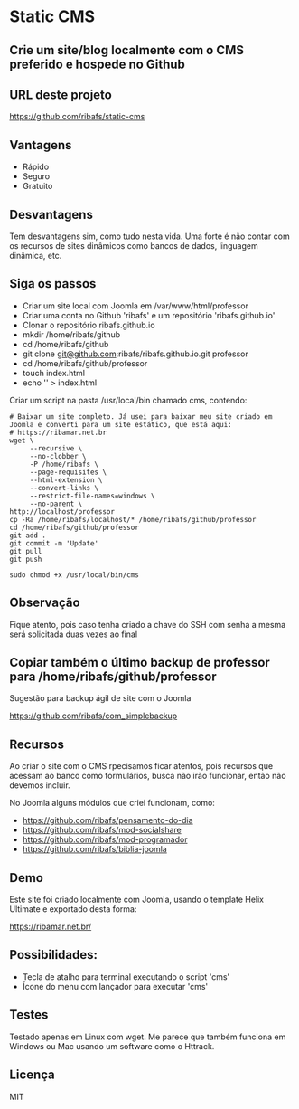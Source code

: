 # Static CMS

## Crie um site/blog localmente com o CMS preferido e hospede no Github

## URL deste projeto

https://github.com/ribafs/static-cms

## Vantagens

- Rápido
- Seguro
- Gratuito

## Desvantagens

Tem desvantagens sim, como tudo nesta vida. Uma forte é não contar com os recursos de sites dinâmicos como bancos de dados, linguagem dinâmica, etc.

## Siga os passos

- Criar um site local com Joomla em /var/www/html/professor
- Criar uma conta no Github 'ribafs' e um repositório 'ribafs.github.io'
- Clonar o repositório ribafs.github.io
- mkdir /home/ribafs/github
- cd /home/ribafs/github
- git clone git@github.com:ribafs/ribafs.github.io.git professor
- cd /home/ribafs/github/professor
- touch index.html
- echo '<script>location="professor.html"</script>' > index.html

Criar um script na pasta /usr/local/bin chamado cms, contendo:
```
# Baixar um site completo. Já usei para baixar meu site criado em Joomla e converti para um site estático, que está aqui:
# https://ribamar.net.br
wget \
     --recursive \
     --no-clobber \
     -P /home/ribafs \
     --page-requisites \
     --html-extension \
     --convert-links \
     --restrict-file-names=windows \
     --no-parent \
http://localhost/professor
cp -Ra /home/ribafs/localhost/* /home/ribafs/github/professor
cd /home/ribafs/github/professor
git add .
git commit -m 'Update'
git pull
git push

sudo chmod +x /usr/local/bin/cms
```
## Observação

Fique atento, pois caso tenha criado a chave do SSH com senha a mesma será solicitada duas vezes ao final

## Copiar também o último backup de professor para /home/ribafs/github/professor

Sugestão para backup ágil de site com o Joomla

https://github.com/ribafs/com_simplebackup

## Recursos

Ao criar o site com o CMS rpecisamos ficar atentos, pois recursos que acessam ao banco como formulários, busca não irão funcionar, então não devemos incluir.

No Joomla alguns módulos que criei funcionam, como:

- https://github.com/ribafs/pensamento-do-dia
- https://github.com/ribafs/mod-socialshare
- https://github.com/ribafs/mod-programador
- https://github.com/ribafs/biblia-joomla

## Demo

Este site foi criado localmente com Joomla, usando o template Helix Ultimate e exportado desta forma:

https://ribamar.net.br/

## Possibilidades:

- Tecla de atalho para terminal executando o script 'cms'
- Ícone do menu com lançador para executar 'cms'

## Testes

Testado apenas em Linux com wget. Me parece que também funciona em Windows ou Mac usando um software como o Httrack.

## Licença

MIT
